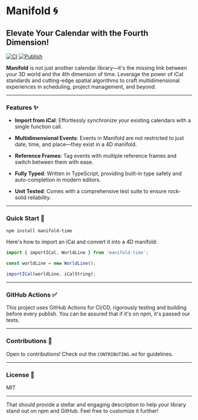 # Manifold 🌀

## Elevate Your Calendar with the Fourth Dimension!
[![CI](https://github.com/azide0x37/manifold/actions/workflows/main.yml/badge.svg?branch=main)](https://github.com/azide0x37/manifold/actions/workflows/main.yml)
[![Publish](https://github.com/azide0x37/manifold/actions/workflows/publish.yml/badge.svg?branch=main)](https://github.com/azide0x37/manifold/actions/workflows/publish.yml)

**Manifold** is not just another calendar library—it's the missing link between your 3D world and the 4th dimension of time. Leverage the power of iCal standards and cutting-edge spatial algorithms to craft multidimensional experiences in scheduling, project management, and beyond.

---

### Features ✨

- **Import from iCal**: Effortlessly synchronize your existing calendars with a single function call.
  
- **Multidimensional Events**: Events in Manifold are not restricted to just date, time, and place—they exist in a 4D manifold.

- **Reference Frames**: Tag events with multiple reference frames and switch between them with ease.

- **Fully Typed**: Written in TypeScript, providing built-in type safety and auto-completion in modern editors.

- **Unit Tested**: Comes with a comprehensive test suite to ensure rock-solid reliability.

---

### Quick Start 🚀

```bash
npm install manifold-time
```

Here's how to import an iCal and convert it into a 4D manifold:

```typescript
import { importICal, WorldLine } from 'manifold-time';

const worldLine = new WorldLine();

importICal(worldLine, iCalString);
```

---

### GitHub Actions ✅

This project uses GitHub Actions for CI/CD, rigorously testing and building before every publish. You can be assured that if it's on npm, it's passed our tests.

---

### Contributions 🤝

Open to contributions! Check out the `CONTRIBUTING.md` for guidelines.

---

### License 📄

MIT

---

That should provide a stellar and engaging description to help your library stand out on npm and GitHub. Feel free to customize it further!